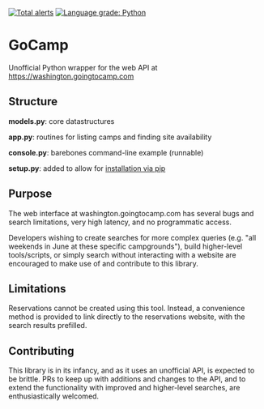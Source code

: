 [![Total alerts](https://img.shields.io/lgtm/alerts/g/peckjon/gocamp.svg?logo=lgtm&logoWidth=18)](https://lgtm.com/projects/g/peckjon/gocamp/alerts/) [![Language grade: Python](https://img.shields.io/lgtm/grade/python/g/peckjon/gocamp.svg?logo=lgtm&logoWidth=18)](https://lgtm.com/projects/g/peckjon/gocamp/context:python)

# GoCamp

Unofficial Python wrapper for the web API at https://washington.goingtocamp.com

## Structure

**models.py**: core datastructures

**app.py**: routines for listing camps and finding site availability

**console.py**: barebones command-line example (runnable)

**setup.py**: added to allow for
[installation via pip](https://www.fir3net.com/Miscellaneous/Programming/how-to-install-a-git-repo-directly-via-pip.html)

## Purpose

The web interface at washington.goingtocamp.com has several bugs and
search limitations, very high latency, and no programmatic access.

Developers wishing to create searches for more complex queries (e.g.
"all weekends in June at these specific campgrounds"), build
higher-level tools/scripts, or simply search without interacting with a
website are encouraged to make use of and contribute to this library. 

## Limitations

Reservations cannot be created using this tool. Instead, a convenience
method is provided to link directly to the reservations website, with
the search results prefilled.

## Contributing

This library is in its infancy, and as it uses an unofficial API, is
expected to be brittle. PRs to keep up with additions and changes to the
API, and to extend the functionality with improved and higher-level
searches, are enthusiastically welcomed.
